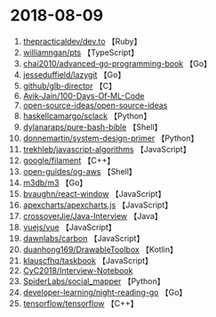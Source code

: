 # 2018-08-09

1. [thepracticaldev/dev.to](https://github.com/thepracticaldev/dev.to) 【Ruby】
2. [williamngan/pts](https://github.com/williamngan/pts) 【TypeScript】
3. [chai2010/advanced-go-programming-book](https://github.com/chai2010/advanced-go-programming-book) 【Go】
4. [jesseduffield/lazygit](https://github.com/jesseduffield/lazygit) 【Go】
5. [github/glb-director](https://github.com/github/glb-director) 【C】
6. [Avik-Jain/100-Days-Of-ML-Code](https://github.com/Avik-Jain/100-Days-Of-ML-Code) 
7. [open-source-ideas/open-source-ideas](https://github.com/open-source-ideas/open-source-ideas) 
8. [haskellcamargo/sclack](https://github.com/haskellcamargo/sclack) 【Python】
9. [dylanaraps/pure-bash-bible](https://github.com/dylanaraps/pure-bash-bible) 【Shell】
10. [donnemartin/system-design-primer](https://github.com/donnemartin/system-design-primer) 【Python】
11. [trekhleb/javascript-algorithms](https://github.com/trekhleb/javascript-algorithms) 【JavaScript】
12. [google/filament](https://github.com/google/filament) 【C++】
13. [open-guides/og-aws](https://github.com/open-guides/og-aws) 【Shell】
14. [m3db/m3](https://github.com/m3db/m3) 【Go】
15. [bvaughn/react-window](https://github.com/bvaughn/react-window) 【JavaScript】
16. [apexcharts/apexcharts.js](https://github.com/apexcharts/apexcharts.js) 【JavaScript】
17. [crossoverJie/Java-Interview](https://github.com/crossoverJie/Java-Interview) 【Java】
18. [vuejs/vue](https://github.com/vuejs/vue) 【JavaScript】
19. [dawnlabs/carbon](https://github.com/dawnlabs/carbon) 【JavaScript】
20. [duanhong169/DrawableToolbox](https://github.com/duanhong169/DrawableToolbox) 【Kotlin】
21. [klauscfhq/taskbook](https://github.com/klauscfhq/taskbook) 【JavaScript】
22. [CyC2018/Interview-Notebook](https://github.com/CyC2018/Interview-Notebook) 
23. [SpiderLabs/social_mapper](https://github.com/SpiderLabs/social_mapper) 【Python】
24. [developer-learning/night-reading-go](https://github.com/developer-learning/night-reading-go) 【Go】
25. [tensorflow/tensorflow](https://github.com/tensorflow/tensorflow) 【C++】

